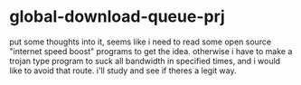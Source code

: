 # global-download-queue-prj
put some thoughts into it, seems like i need to read some open source "internet speed boost" programs to get the idea. otherwise
i have to make a trojan type program to suck all bandwidth in specified times, and i would like to avoid that route.
i'll study and see if theres a legit way.
